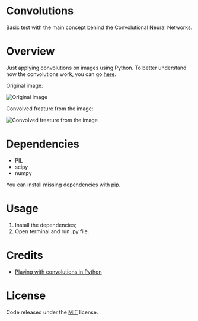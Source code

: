 # Convolutions

Basic test with the main concept behind the Convolutional Neural Networks.

# Overview

Just applying convolutions on images using Python. To better understand how the convolutions work, you can go [here](http://timdettmers.com/2015/03/26/convolution-deep-learning/ "here").

Original image:

![Original image](https://raw.githubusercontent.com/whoisraibolt/Convolutions/master/Images/gate.png)

Convolved freature from the image:

![Convolved freature from the image](https://raw.githubusercontent.com/whoisraibolt/Convolutions/master/Images/conv-1.png)

# Dependencies

- PIL
- scipy
- numpy

You can install missing dependencies with [pip](https://pip.pypa.io/en/stable/ "pip").

# Usage

1. Install the dependencies;
2. Open terminal and run .py file.

# Credits

- [Playing with convolutions in Python](http://juanreyero.com/article/python/python-convolution.html  "Playing with convolutions in Python")

# License

Code released under the [MIT](https://github.com/whoisraibolt/Convolutions/blob/master/LICENSE "MIT") license.
